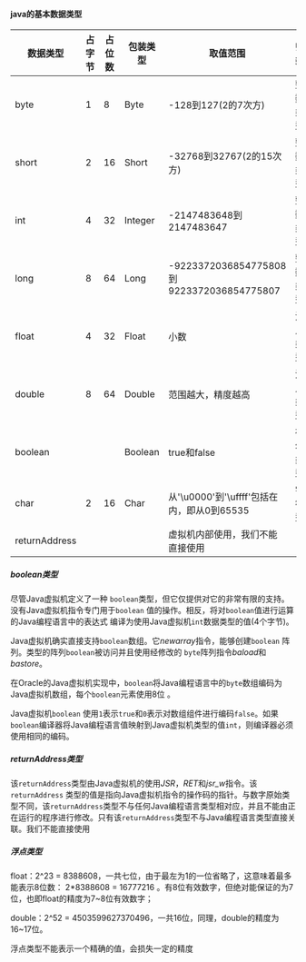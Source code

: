 #### java的基本数据类型

| 数据类型      | 占字节 | 占位数 | 包装类型 | 取值范围                                   | 归类     |
| ------------- | ------ | ------ | -------- | ------------------------------------------ | -------- |
| byte          | 1      | 8      | Byte     | -128到127(2的7次方)                                  | 整数类型 |
| short         | 2      | 16     | Short    | -32768到32767(2的15次方)                               | 整数类型 |
| int           | 4      | 32     | Integer  | -2147483648到2147483647                    | 整数类型 |
| long          | 8      | 64     | Long     | -9223372036854775808到9223372036854775807  | 整数类型 |
| float         | 4      | 32     | Float    | 小数                                       | 浮点类型 |
| double        | 8      | 64     | Double   | 范围越大，精度越高                         | 浮点类型 |
| boolean       |        |        | Boolean  | true和false                                | 布尔类型 |
| char          | 2      | 16     | Char     | 从'\u0000'到'\uffff'包括在内，即从0到65535 | 字符型   |
| returnAddress |        |        |          | 虚拟机内部使用，我们不能直接使用           |          |

##### boolean类型

尽管Java虚拟机定义了一种 `boolean`类型，但它仅提供对它的非常有限的支持。没有Java虚拟机指令专门用于`boolean` 值的操作。相反，将对`boolean`值进行运算的Java编程语言中的表达式 编译为使用Java虚拟机`int`数据类型的值(4个字节)。

Java虚拟机确实直接支持`boolean`数组。它*newarray*指令，能够创建`boolean` 阵列。类型的阵列`boolean`被访问并且使用经修改的 `byte`阵列指令*baload*和*bastore*。

在Oracle的Java虚拟机实现中，`boolean`将Java编程语言中的`byte`数组编码为Java虚拟机数组，每个`boolean`元素使用8位 。

Java虚拟机`boolean` 使用`1`表示`true`和`0`表示对数组组件进行编码`false`。如果`boolean`编译器将Java编程语言值映射到Java虚拟机类型的值`int`，则编译器必须使用相同的编码。

##### returnAddress类型

该`returnAddress`类型由Java虚拟机的使用*JSR*，*RET*和*jsr_w*指令。该`returnAddress` 类型的值是指向Java虚拟机指令的操作码的指针。与数字原始类型不同，该`returnAddress`类型不与任何Java编程语言类型相对应，并且不能由正在运行的程序进行修改。只有该`returnAddress`类型不与Java编程语言类型直接关联。我们不能直接使用

##### 浮点类型
float：2^23 = 8388608，一共七位，由于最左为1的一位省略了，这意味着最多能表示8位数： 2*8388608 = 16777216 。有8位有效数字，但绝对能保证的为7位，也即float的精度为7~8位有效数字；

double：2^52 = 4503599627370496，一共16位，同理，double的精度为16~17位。

浮点类型不能表示一个精确的值，会损失一定的精度
